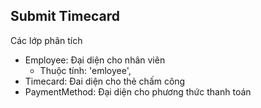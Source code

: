 ## Submit Timecard
Các lớp phân tích
- Employee: Đại diện cho nhân viên
  + Thuộc tính: 'emloyee', 
- Timecard: Đai diện cho thẻ chấm công
- PaymentMethod: Đại diện cho phương thức thanh toán
